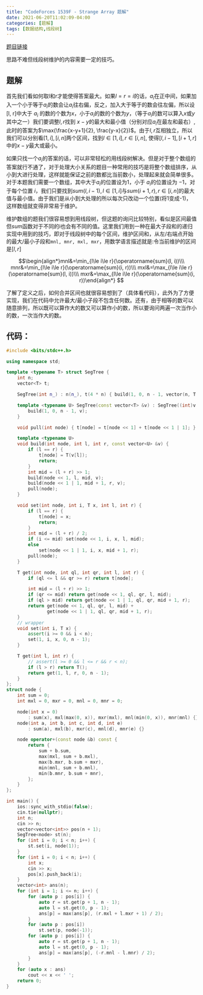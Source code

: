 ```yaml
---
title: "CodeForces 1539F - Strange Array 题解"
date: 2021-06-20T11:02:09-04:00
categories: [题解]
tags: [数据结构,线段树]
---
```

[题目链接](https://codeforces.com/contest/1539/problem/F)

思路不难但线段树维护的内容需要一定的技巧。


## 题解

首先我们看如何取l和r才能使得答案最大。如果$l=r=i$的话，$a_i$在正中间，如果加入一个小于等于$a_i$的数会让$a_i$往右偏，反之，加入大于等于的数会往左偏，所以设[l, r]中大于 $a_i$ 的数的个数为$x$，小于$a_i$的数的个数为$y$，（等于$a_i$的数可以算入$x$或$y$其中之一）我们要调整$l,r$找到 $x-y$的最大和最小值（分别对应$a_i$在最左和最右）, 此时的答案为$\max(\frac{x-y+1}{2}, \frac{y-x}{2})$。由于$l, r$互相独立，所以我们可以分别看$[1, i], [i, n]$两个区间，找到$l\in[1, i], r\in [i, n]$, 使得$[l, i-1], [i+1, r]$中的$x-y$最大或最小。

如果只找一个$a_i$的答案的话，可以非常轻松的用线段树解决。但是对于整个数组的答案就行不通了，对于处理大小关系的题目一种常用的技巧是将整个数组排序，从小到大进行处理，这样就能保证之前的数都比当前数小，处理起来就会简单很多。对于本题我们需要一个数组，其中大于$a_i$的位置设为$1$，小于 $a_i$的位置设为 $-1$，对于每个位置 $i$，我们只要找到$sum(l, i-1), l\in [1, i]$与$sum(i+1, r), r\in [i, n]$的最大值与最小值。由于我们是从小到大处理的所以每次只改动一个位置(将1变成-1)，这样数组就变得非常易于维护。

维护数组的题我们很容易想到用线段树，但这题的询问比较特别，看似是区间最值但$sum$函数对于不同的i也会有不同的值。这里我们用到一种在最大子段和的递归实现中用到的技巧，即对于线段树中的每个区间，维护区间和，从左/右端点开始的最大/最小子段和`mnl, mnr, mxl, mxr`，用数学语言描述就是:令当前维护的区间是$[l, r]$

$$\begin{align*}mnl&=\min_{l\le i\le r}(\operatorname{sum}(l, i))\\\ mnr&=\min_{l\le i\le r}(\operatorname{sum}(i, r))\\\ mxl&=\max_{l\le i\le r}(\operatorname{sum}(l, i))\\\ mxr&=\max_{l\le i\le r}(\operatorname{sum}(i, r))\end{align*} $$

了解了定义之后，如何合并区间也就很容易想到了（具体看代码），此外为了方便实现，我们在代码中允许最大/最小子段不包含任何数。还有，由于相等的数可以随意排列，所以既可以算作大的数又可以算作小的数，所以要询问两遍一次当作小的数，一次当作大的数。

## 代码：
```cpp
#include <bits/stdc++.h>

using namespace std;

template <typename T> struct SegTree {
    int n;
    vector<T> t;

    SegTree(int n_) : n(n_), t(4 * n) { build(1, 0, n - 1, vector(n, T())); }

    template <typename U> SegTree(const vector<T> &v) : SegTree((int)v.size()) {
        build(1, 0, n - 1, v);
    }

    void pull(int node) { t[node] = t[node << 1] + t[node << 1 | 1]; }

    template <typename U>
    void build(int node, int l, int r, const vector<U> &v) {
        if (l == r) {
            t[node] = T(v[l]);
            return;
        }
        int mid = (l + r) >> 1;
        build(node << 1, l, mid, v);
        build(node << 1 | 1, mid + 1, r, v);
        pull(node);
    }

    void set(int node, int i, T x, int l, int r) {
        if (l == r) {
            t[node] = x;
            return;
        }
        int mid = (l + r) / 2;
        if (i <= mid) set(node << 1, i, x, l, mid);
        else
            set(node << 1 | 1, i, x, mid + 1, r);
        pull(node);
    }

    T get(int node, int ql, int qr, int l, int r) {
        if (ql <= l && qr >= r) return t[node];

        int mid = (l + r) >> 1;
        if (qr <= mid) return get(node << 1, ql, qr, l, mid);
        if (ql > mid) return get(node << 1 | 1, ql, qr, mid + 1, r);
        return get(node << 1, ql, qr, l, mid) +
               get(node << 1 | 1, ql, qr, mid + 1, r);
    }
    // wrapper
    void set(int i, T x) {
        assert(i >= 0 && i < n);
        set(1, i, x, 0, n - 1);
    }

    T get(int l, int r) {
        // assert(l >= 0 && l <= r && r < n);
        if (l > r) return T();
        return get(1, l, r, 0, n - 1);
    }
};
struct node {
    int sum = 0;
    int mxl = 0, mxr = 0, mnl = 0, mnr = 0;

    node(int x = 0)
        : sum(x), mxl(max(0, x)), mxr(mxl), mnl(min(0, x)), mnr(mnl) {}
    node(int a, int b, int c, int d, int e)
        : sum(a), mxl(b), mxr(c), mnl(d), mnr(e) {}

    node operator+(const node &b) const {
        return {
            sum + b.sum,
            max(mxl, sum + b.mxl),
            max(b.mxr, b.sum + mxr),
            min(mnl, sum + b.mnl),
            min(b.mnr, b.sum + mnr),
        };
    }
};

int main() {
    ios::sync_with_stdio(false);
    cin.tie(nullptr);
    int n;
    cin >> n;
    vector<vector<int>> pos(n + 1);
    SegTree<node> st(n);
    for (int i = 0; i < n; i++) {
        st.set(i, node(1));
    }
    for (int i = 0; i < n; i++) {
        int x;
        cin >> x;
        pos[x].push_back(i);
    }
    vector<int> ans(n);
    for (int i = 1; i <= n; i++) {
        for (auto p : pos[i]) {
            auto r = st.get(p + 1, n - 1);
            auto l = st.get(0, p - 1);
            ans[p] = max(ans[p], (r.mxl + l.mxr + 1) / 2);
        }
        for (auto p : pos[i])
            st.set(p, node(-1));
        for (auto p : pos[i]) {
            auto r = st.get(p + 1, n - 1);
            auto l = st.get(0, p - 1);
            ans[p] = max(ans[p], (-r.mnl - l.mnr) / 2);
        }
    }
    for (auto x : ans)
        cout << x << ' ';
    return 0;
}
```

